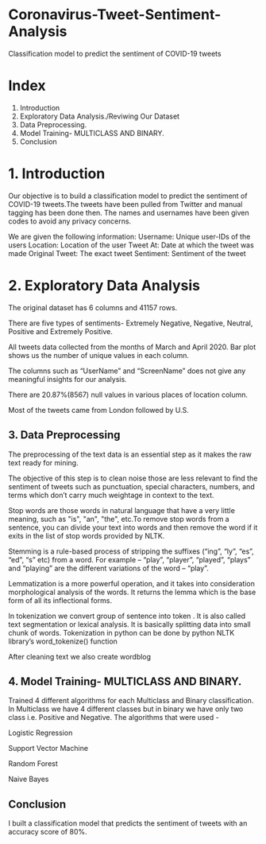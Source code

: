 # Coronavirus-Tweet-Sentiment-Analysis
 Classification model to predict the sentiment of COVID-19 tweets

# Index
1. Introduction
2. Exploratory Data Analysis./Reviwing Our Dataset
3. Data Preprocessing.
4. Model Training- MULTICLASS AND BINARY.
5. Conclusion

# 1. Introduction
Our objective is to build a classification model to predict the sentiment of COVID-19 tweets.The tweets have been pulled from Twitter and manual tagging has been done then. The names and usernames have been given codes to avoid any privacy concerns.


We are given the following information:
Username: Unique user-IDs of the users
Location: Location of the user
Tweet At: Date at which the tweet was made
Original Tweet: The exact tweet
Sentiment: Sentiment of the tweet


# 2. Exploratory Data Analysis
The original dataset has 6 columns and 41157 rows.

There are five types of sentiments- Extremely Negative, Negative, Neutral, Positive and Extremely Positive.

All tweets data collected from the months of March and April 2020. Bar plot shows us the number of unique values in each column.

The columns such as “UserName” and “ScreenName” does not give any meaningful insights for our analysis.

There are 20.87%(8567) null values in various places of location column.

Most of the tweets came from London followed by U.S. 


## 3. Data Preprocessing
The preprocessing of the text data is an essential step as it makes the raw text ready for mining.

The objective of this step is to clean noise those are less relevant to find the sentiment of tweets such as punctuation, special characters, numbers, and terms which don’t carry much weightage in context to the text.

Stop words are those words in natural language that have a very little meaning, such as "is", "an", "the", etc.To remove stop words from a sentence, you can divide your text into words and then remove the word if it exits in the list of stop words provided by NLTK.

Stemming is a rule-based process of stripping the suffixes (“ing”, “ly”, “es”, “ed”, “s” etc) from a word. For example – “play”, “player”, “played”, “plays” and “playing” are the different variations of the word – “play”.

Lemmatization is a more powerful operation, and it takes into consideration morphological analysis of the words. It returns the lemma which is the base form of all its inflectional forms.

In tokenization we convert group of sentence into token . It is also called text segmentation or lexical analysis. It is basically splitting data into small chunk of words. Tokenization in python can be done by python NLTK library’s word_tokenize() function

After cleaning text we also create wordblog


## 4. Model Training- MULTICLASS AND BINARY.

Trained 4 different algorithms for each Multiclass and Binary classification. In Multiclass we have 4 different classes but in binary we have only two class i.e. Positive and Negative. The algorithms that were used -

Logistic Regression
 
Support Vector Machine

Random Forest

Naive Bayes


## Conclusion
I built a classification model that predicts the sentiment of tweets with an accuracy score of 80%.
